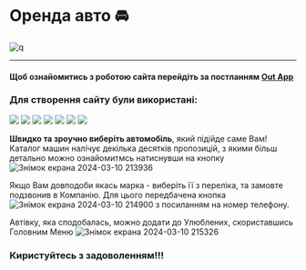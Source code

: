 
# Оренда авто :oncoming_automobile:
![q](https://img.shields.io/badge/RentCar-v1.0.0-green)
____
#### Щоб ознайомитись з роботою сайта перейдіть за постланням [Out App](https://nataliya-viktorivna-pashchenko.github.io/rent-car/)

### Для створення сайту були використані:
![](https://img.shields.io/badge/HTML-orange?logo=HTML) ![](https://img.shields.io/badge/CSS-red?logo=CSS) ![](https://img.shields.io/npm/v/npm.svg?logo=npm) 
![](https://img.shields.io/badge/javascript-blue?logo=javascript) ![](https://img.shields.io/badge/react-blue?logo=react)
![](https://img.shields.io/badge/Redux-darkblue?logo=Redux) ![](https://img.shields.io/badge/Git-black?logo=Git) 

**Швидко та зроучно виберіть автомобіль**, який  підійде саме Вам! 
Каталог машин налічує декілька десятків пропозицій, з якими більш детально можно ознайомитмсь натиснувши на кнопку ![Знімок екрана 2024-03-10 213936](https://github.com/Nataliya-Viktorivna-Pashchenko/rent-car/assets/130203943/31eb415d-60ed-4c28-abf6-51f740a45124)

Якщо Вам довподоби якась марка - виберіть її з переліка, та замовте подзвонив в Компанію. Для цього передбачена кнопка ![Знімок екрана 2024-03-10 214900](https://github.com/Nataliya-Viktorivna-Pashchenko/rent-car/assets/130203943/517f4103-9939-4913-a0c6-b6e409d88c80)
з посиланням на номер телефону.

Автівку, яка сподобалась, можно додати до Улюблених, скориставшись Головним Меню ![Знімок екрана 2024-03-10 215326](https://github.com/Nataliya-Viktorivna-Pashchenko/rent-car/assets/130203943/2d59871f-c53a-44b4-9dc9-6fbbb25d7497)

### Киристуйтесь з задоволенням!!!
